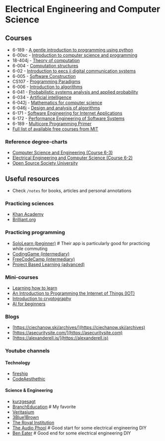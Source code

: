 # Electrical Engineering and Computer Science

## Courses
- 6-189 - [A gentle introduction to programming using python](https://ocw.mit.edu/courses/electrical-engineering-and-computer-science/6-189-a-gentle-introduction-to-programming-using-python-january-iap-2011/)
- 6-00sc - [Introduction to computer science and programming](https://ocw.mit.edu/courses/electrical-engineering-and-computer-science/6-00sc-introduction-to-computer-science-and-programming-spring-2011/)
- 18-404j - [Theory of computation](https://ocw.mit.edu/courses/18-404j-theory-of-computation-fall-2020/)
- 6-004 - [Computation structures](https://ocw.mit.edu/courses/6-004-computation-structures-spring-2017/)
- 6-02 - [Introduction to eecs ii digital communication systems](https://ocw.mit.edu/courses/6-02-introduction-to-eecs-ii-digital-communication-systems-fall-2012/)
- 6-005 - [Software Construction](https://ocw.mit.edu/ans7870/6/6.005/s16/)
- CS107 - [Programming Paradigms](https://see.stanford.edu/Course/CS107)
- 6-006 - [Introduction to algorithms](https://ocw.mit.edu/courses/electrical-engineering-and-computer-science/6-006-introduction-to-algorithms-fall-2011/)
- 6-041 - [Probabilistic systems analysis and applied probability](https://ocw.mit.edu/courses/electrical-engineering-and-computer-science/6-041-probabilistic-systems-analysis-and-applied-probability-fall-2010/)
- 6-034 - [Artificial intelligence](https://ocw.mit.edu/courses/electrical-engineering-and-computer-science/6-034-artificial-intelligence-fall-2010/)
- 6-042j - [Mathematics for computer science](https://ocw.mit.edu/courses/6-042j-mathematics-for-computer-science-fall-2010/)
- 6-046j - [Design and analysis of algorithms](https://ocw.mit.edu/courses/electrical-engineering-and-computer-science/6-046j-design-and-analysis-of-algorithms-spring-2015/)
- 6-171 - [Software Engineering for Internet Applications](https://ocw.mit.edu/courses/6-171-software-engineering-for-web-applications-fall-2003/)
- 6-172 - [Performance Engineering of Software Systems](https://ocw.mit.edu/courses/electrical-engineering-and-computer-science/6-172-performance-engineering-of-software-systems-fall-2010/)
- 6-189 - [Multicore Programming Primer](https://ocw.mit.edu/courses/electrical-engineering-and-computer-science/6-189-multicore-programming-primer-january-iap-2007/)
- [Full list of available free courses from MIT](https://ocw.mit.edu/courses/electrical-engineering-and-computer-science/)

### Reference degree-charts
* [Computer Science and Engineering (Course 6-3)](http://catalog.mit.edu/degree-charts/computer-science-engineering-course-6-3/)
* [Electrical Engineering and Computer Science (Course 6-2)](http://catalog.mit.edu/degree-charts/electrical-engineering-computer-science-course-6-2/)
* [Open Source Society University](https://github.com/ossu/computer-science)

## Useful resources
- Check `/notes` for books, articles and personal annotations

### Practicing sciences
* [Khan Academy](https://www.khanacademy.org/math/)
* [Brilliant.org](https://brilliant.org/)

### Practicing programming
* [SoloLearn (beginner)](https://www.sololearn.com/learning) # Their app is particularly good for practicing while commuting
* [CodingGame (intermediary)](https://www.codingame.com/start)
* [FreeCodeCamp (intermediary)](https://www.freecodecamp.org/)
* [Project Based Learning (advanced)](https://github.com/practical-tutorials/project-based-learning)

### Mini-courses
* [Learning how to learn](https://www.coursera.org/learn/learning-how-to-learn)
* [An Introduction to Programming the Internet of Things (IOT)](https://www.coursera.org/specializations/iot)
* [Introduction to cryptography](https://www.wolfram.com/wolfram-u/introduction-to-cryptography)
* [AI for beginners](https://github.com/microsoft/AI-For-Beginners/tree/main)

### Blogs
* [https://ciechanow.ski/archives/](https://ciechanow.ski/archives)
* [https://asecuritysite.com/](https://asecuritysite.com)
* [https://alexanderell.is/](https://alexanderell.is)

### Youtube channels
#### Technology
* [fireship](https://www.youtube.com/@Fireship)
* [CodeAesthethic](https://www.youtube.com/@CodeAesthetic)
#### Science & Engineering
* [kurzgesagt](https://www.youtube.com/@kurzgesagt)
* [BranchEducation](https://www.youtube.com/@BranchEducation) # My favorite
* [Veritasium](https://www.youtube.com/@veritasium)
* [3Blue1Brown](https://www.youtube.com/@3blue1brown)
* [The Royal Institution](https://www.youtube.com/@TheRoyalInstitution)
* [The Audio Phool](https://www.youtube.com/@TheAudioPhool) # Good start for some electrical engineering DIY
* [Ben Eater](https://www.youtube.com/@BenEater) # Good end for some electrical engineering DIY 
